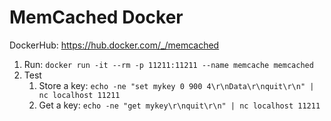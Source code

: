 # MemCached Docker

DockerHub: https://hub.docker.com/_/memcached

1. Run: `docker run -it --rm -p 11211:11211 --name memcache memcached`
2. Test
	1. Store a key: `echo -ne "set mykey 0 900 4\r\nData\r\nquit\r\n" | nc localhost 11211`
	2. Get a key: `echo -ne "get mykey\r\nquit\r\n" | nc localhost 11211`
